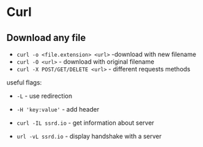# Curl

## Download any file
- `curl -o <file.extension> <url>` -download with new filename
- `curl -O <url>` - download with original filename
- `curl -X POST/GET/DELETE <url>` - different requests methods

useful flags:
- `-L` - use redirection
- `-H 'key:value'` - add header

- `curl -IL ssrd.io` - get information about server
- `url -vL ssrd.io` - display handshake with a server
